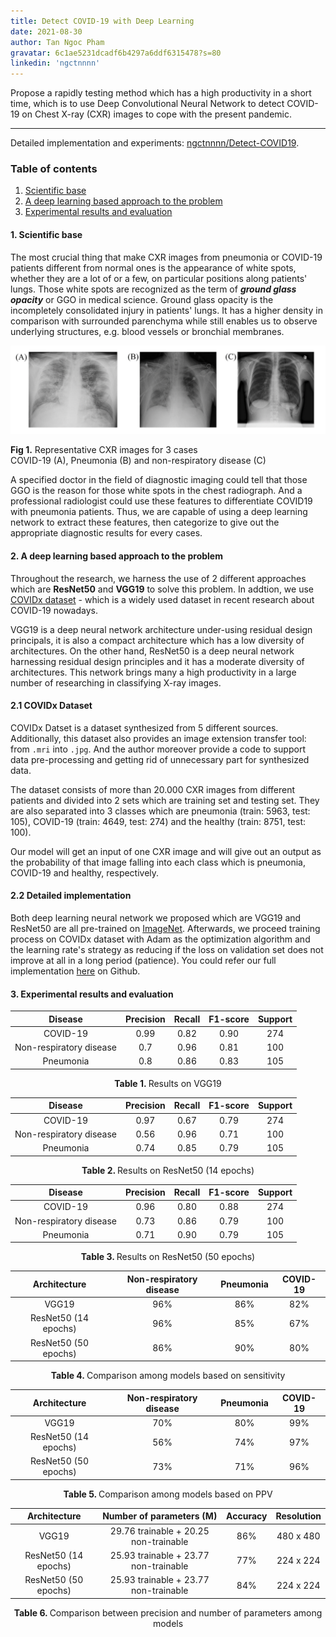 ```yaml
---
title: Detect COVID-19 with Deep Learning
date: 2021-08-30
author: Tan Ngoc Pham
gravatar: 6c1ae5231dcadf6b4297a6ddf6315478?s=80
linkedin: 'ngctnnnn'
---
```

Propose a rapidly testing method which has a high productivity in a short time, which is to use Deep Convolutional Neural Network to detect COVID-19 on Chest X-ray (CXR) images to cope with the present pandemic.    

---

Detailed implementation and experiments: [ngctnnnn/Detect-COVID19](https://github.com/ngctnnnn/Detect-COVID19).

### Table of contents
1. [Scientific base](#1-scientific-base)
2. [A deep learning based approach to the problem](#2-a-deep-learning-based-approach-to-the-problem)
3. [Experimental results and evaluation](#3-experimental-results-and-evaluation)

#### 1. Scientific base
The most crucial thing that make CXR images from pneumonia or COVID-19 patients different from normal ones is the appearance of white spots, whether they are a lot of or a few, on particular positions along patients' lungs. Those white spots are recognized as the term of ***ground glass opacity*** or GGO in medical science. Ground glass opacity is the incompletely consolidated injury in patients' lungs. It has a higher density in comparison with surrounded parenchyma while still enables us to observe underlying structures, e.g. blood vessels or bronchial membranes.    

<p align="center">
  <img src="../public/covid+pneumonia+normal.png" alt="ground-glass-pattern image">
  <div algin ='center'>
  <figcaption><b>Fig 1.</b> Representative CXR images for 3 cases</figcaption>
  <figcaption>COVID-19 (A), Pneumonia (B) and non-respiratory disease (C)</figcaption>
  </div>
</p>

A specified doctor in the field of diagnostic imaging could tell that those GGO is the reason for those white spots in the chest radiograph. And a professional radiologist could use these features to differentiate COVID19 with pneumonia patients. Thus, we are capable of using a deep learning network to extract these features, then categorize to give out the appropriate diagnostic results for every cases. 

#### 2. A deep learning based approach to the problem
Throughout the research, we harness the use of 2 different approaches which are <b>ResNet50</b> and <b>VGG19</b> to solve this problem. In addtion, we use [COVIDx dataset](https://github.com/lindawangg/COVID-Net/blob/master/docs/COVIDx.md) - which is a widely used dataset in recent research about COVID-19 nowadays.     

VGG19 is a deep neural network architecture under-using residual design principals, it is also a compact architecture which has a low diversity of architectures. On the other hand, ResNet50 is a deep neural network harnessing residual design principles and it has a moderate diversity of architectures. This network brings many a high productivity in a large number of researching in classifying X-ray images.    
#### 2.1 COVIDx Dataset
COVIDx Datset is a dataset synthesized from 5 different sources. Additionally, this dataset also provides an image extension transfer tool: from `.mri` into `.jpg`. And the author moreover provide a code to support data pre-processing and getting rid of unnecessary part for synthesized data.    

The dataset consists of more than 20.000 CXR images from different patients and divided into 2 sets which are training set and testing set. They are also separated into 3 classes which are pneumonia (train: 5963, test: 105), COVID-19 (train: 4649, test: 274) and the healthy (train: 8751, test: 100).    

Our model will get an input of one CXR image and will give out an output as the probability of that image falling into each class which is pneumonia, COVID-19 and healthy, respectively.     

#### 2.2 Detailed implementation
Both deep learning neural network we proposed which are VGG19 and ResNet50 are all pre-trained on [ImageNet](https://www.image-net.org/). Afterwards, we proceed training process on COVIDx dataset with Adam as the optimization algorithm and the learning rate's strategy as reducing if the loss on validation set does not improve at all in a long period (patience). You could refer our full implementation [here](https://github.com/ngctnnnn/Detect-COVID19) on Github.     

#### 3. Experimental results and evaluation

| Disease | Precision | Recall | F1-score | Support |
|:--:|:--:|:--:|:--:|:--:|
| COVID-19 | 0.99 | 0.82 | 0.90 | 274  |
| Non-respiratory disease | 0.7 | 0.96 | 0.81 | 100 |
| Pneumonia | 0.8 | 0.86 | 0.83 | 105 |

<div align='center'><b>Table 1. </b>Results on VGG19</div>
		
| Disease | Precision | Recall | F1-score | Support |
|:--:|:--:|:--:|:--:|:--:|
| COVID-19 | 0.97 | 0.67 | 0.79 | 274 |
| Non-respiratory disease | 0.56 | 0.96 | 0.71 | 100 |
| Pneumonia | 0.74 | 0.85 | 0.79 | 105 |

<div align='center'><b>Table 2. </b>Results on ResNet50 (14 epochs)</div>

	
| Disease | Precision | Recall | F1-score | Support |
|:--:|:--:|:--:|:--:|:--:|
| COVID-19 |0.96 | 0.80 | 0.88 | 274 |
| Non-respiratory disease | 0.73 | 0.86 | 0.79 | 100|
| Pneumonia | 0.71 | 0.90 | 0.79 | 105 |
	
<div align='center'><b>Table 3. </b>Results on ResNet50 (50 epochs)</div>

| Architecture | Non-respiratory disease | Pneumonia | COVID-19 |
|:---:|:---:|:--:|:--:|
| VGG19 | 96\% | 86\% | 82\% |
| ResNet50 (14 epochs) |  96\% | 85\% | 67\% |
| ResNet50 (50 epochs) | 86\% | 90\% | 80\% |

<div align='center'><b>Table 4. </b>Comparison among models based on sensitivity</div>
	
	
| Architecture | Non-respiratory disease | Pneumonia | COVID-19 |
|:---:|:---:|:--:|:--:|
| VGG19 |70\% | 80\%| 99\% |
| ResNet50 (14 epochs) |  56\% | 74\% | 97\% |
| ResNet50 (50 epochs) | 73\% | 71\% | 96\% |

<div align='center'><b>Table 5. </b>Comparison among models based on PPV</div>

| Architecture | Number of parameters (M) | Accuracy | Resolution |
|:---:|:---:|:--:|:--:|
| VGG19 | 29.76 trainable + 20.25 non-trainable | 86% | 480 x 480 |
| ResNet50 (14 epochs) | 25.93 trainable + 23.77 non-trainable | 77% |224 x 224 |
| ResNet50 (50 epochs) | 25.93 trainable + 23.77 non-trainable | 84% | 224 x 224 |

<div align='center'><b>Table 6. </b>Comparison between precision and number of parameters among models</div>
